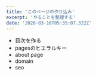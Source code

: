 ```yaml
---
title: 'このページの作り込み'
excerpt: 'やることを整理する'
date: '2020-03-16T05:35:07.322Z'
---
```

- 目次を作る
- pagesのヒエラルキー
- about page
- domain
- seo